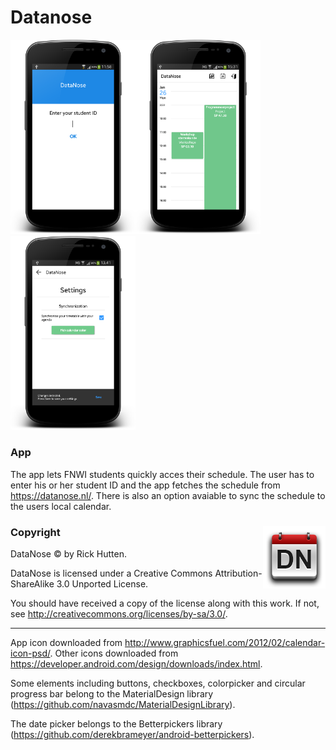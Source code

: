 # Datanose
<img src="https://github.com/RickHutten/DataNose/blob/master/Doc/device-2015-01-09-115922.png" width="200" /><img src="https://github.com/RickHutten/DataNose/blob/master/Doc/device-2015-01-29-153153.png" width="200" /><img src="https://github.com/RickHutten/DataNose/blob/master/Doc/device-2015-01-29-134157.png" width="200" />

### App
The app lets FNWI students quickly acces their schedule. The user has to enter his or her student ID and the app fetches the schedule from https://datanose.nl/. There is also an option avaiable to sync the schedule to the users local calendar.


### Copyright<img src="https://github.com/RickHutten/DataNose/blob/master/app/src/main/res/drawable/datanose_icon_no_border.png" align="right" width="100" />
DataNose &copy; by Rick Hutten.

DataNose is licensed under a
Creative Commons Attribution-ShareAlike 3.0 Unported License.

You should have received a copy of the license along with this
work.  If not, see http://creativecommons.org/licenses/by-sa/3.0/.

---

App icon downloaded from http://www.graphicsfuel.com/2012/02/calendar-icon-psd/.
Other icons downloaded from https://developer.android.com/design/downloads/index.html.

Some elements including buttons, checkboxes, colorpicker and circular progress bar belong to the MaterialDesign library (https://github.com/navasmdc/MaterialDesignLibrary).

The date picker belongs to the Betterpickers library (https://github.com/derekbrameyer/android-betterpickers).

